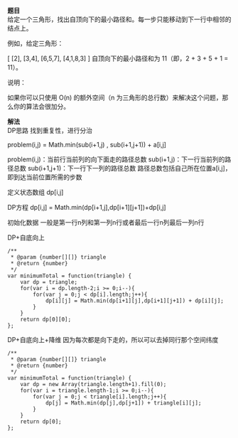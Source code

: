 **题目**<br/>
给定一个三角形，找出自顶向下的最小路径和。每一步只能移动到下一行中相邻的结点上。

例如，给定三角形：

[
     [2],
    [3,4],
   [6,5,7],
  [4,1,8,3]
]
自顶向下的最小路径和为 11（即，2 + 3 + 5 + 1 = 11）。

说明：

如果你可以只使用 O(n) 的额外空间（n 为三角形的总行数）来解决这个问题，那么你的算法会很加分。


**解法**<br/>
DP思路
找到重复性，进行分治

problem(i,j) = Math.min(sub(i+1,j) , sub(i+1,j+1)) + a[i,j]

problem(i,j)：当前行当前列的向下面走的路径总数
sub(i+1,j)：下一行当前列的路径总数
sub(i+1,j+1)：下一行下一列的路径总数
路径总数包括自己所在位置a[i,j]，即到达当前位置所需的步数

定义状态数组
dp[i,j]

DP方程
dp[i,j] = Math.min(dp[i+1,j],dp[i+1][j+1])+dp[i,j]

初始化数据
一般是第一行n列和第一列n行或者最后一行n列最后一列n行

DP+自底向上
```
/**
 * @param {number[][]} triangle
 * @return {number}
 */
var minimumTotal = function(triangle) {
    var dp = triangle;
    for(var i = dp.length-2;i >= 0;i--){
        for(var j = 0;j < dp[i].length;j++){
            dp[i][j] = Math.min(dp[i+1][j],dp[i+1][j+1]) + dp[i][j];
        }
    }
    return dp[0][0];
};
```

DP+自底向上+降维
因为每次都是向下走的，所以可以去掉同行那个空间纬度
```
/**
 * @param {number[][]} triangle
 * @return {number}
 */
var minimumTotal = function(triangle) {
    var dp = new Array(triangle.length+1).fill(0);
    for(var i = triangle.length-1;i >= 0;i--){
        for(var j = 0;j < triangle[i].length;j++){
            dp[j] = Math.min(dp[j],dp[j+1]) + triangle[i][j];
        }
    }
    return dp[0];
};

```

